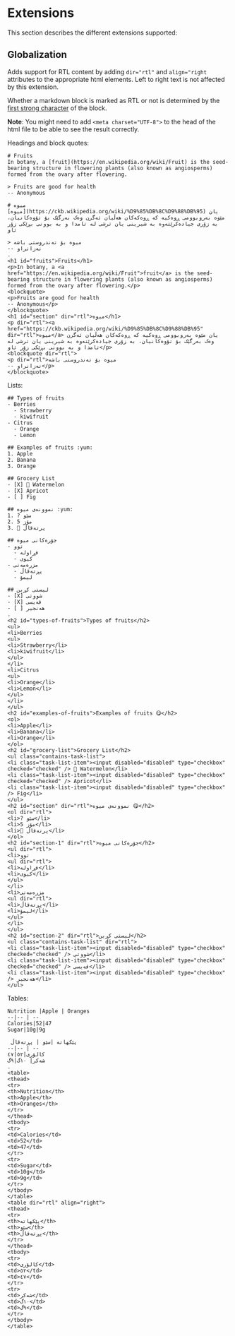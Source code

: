 # Extensions

This section describes the different extensions supported:

## Globalization
Adds support for RTL content by adding `dir="rtl"` and `align="right` attributes to the appropriate html elements. Left to right text is not affected by this extension.

Whether a markdown block is marked as RTL or not is determined by the [first strong character](https://en.wikipedia.org/wiki/Bi-directional_text#Strong_characters) of the block.

**Note**: You might need to add `<meta charset="UTF-8">` to the head of the html file to be able to see the result correctly.

Headings and block quotes:
```````````````````````````````` example
# Fruits
In botany, a [fruit](https://en.wikipedia.org/wiki/Fruit) is the seed-bearing structure in flowering plants (also known as angiosperms) formed from the ovary after flowering.

> Fruits are good for health
-- Anonymous

# میوە
[میوە](https://ckb.wikipedia.org/wiki/%D9%85%DB%8C%D9%88%DB%95) یان مێوە بەروبوومی ڕوەکیە کە ڕوەکەکان ھەڵیان ئەگرن وەک بەرگێک بۆ تۆوەکانیان، بە زۆری جیادەکرێتەوە بە شیرینی یان ترشی لە تامدا و بە بوونی بڕێکی زۆر ئاو

> میوە بۆ تەندروستی باشە
-- نەزانراو
.
<h1 id="fruits">Fruits</h1>
<p>In botany, a <a href="https://en.wikipedia.org/wiki/Fruit">fruit</a> is the seed-bearing structure in flowering plants (also known as angiosperms) formed from the ovary after flowering.</p>
<blockquote>
<p>Fruits are good for health
-- Anonymous</p>
</blockquote>
<h1 id="section" dir="rtl">میوە</h1>
<p dir="rtl"><a href="https://ckb.wikipedia.org/wiki/%D9%85%DB%8C%D9%88%DB%95" dir="rtl">میوە</a> یان مێوە بەروبوومی ڕوەکیە کە ڕوەکەکان ھەڵیان ئەگرن وەک بەرگێک بۆ تۆوەکانیان، بە زۆری جیادەکرێتەوە بە شیرینی یان ترشی لە تامدا و بە بوونی بڕێکی زۆر ئاو</p>
<blockquote dir="rtl">
<p dir="rtl">میوە بۆ تەندروستی باشە
-- نەزانراو</p>
</blockquote>
````````````````````````````````

Lists:
```````````````````````````````` example
## Types of fruits
- Berries
  - Strawberry
  - kiwifruit
- Citrus
  - Orange
  - Lemon

## Examples of fruits :yum:
1. Apple
2. Banana
3. Orange

## Grocery List
- [X] 􏿽 Watermelon
- [X] Apricot
- [ ] Fig 

## نموونەی میوە :yum:
1. ? سێو
2. 5 مۆز 
3. 􏿽 پرتەقاڵ

## جۆرەکانی میوە
- توو
  - فڕاولە
  - کیوی
- مزرەمەنی
  - پڕتەقاڵ
  - لیمۆ

## لیستی کڕین
- [X] شووتی
- [X] قەیسی
- [ ] هەنجیر
.
<h2 id="types-of-fruits">Types of fruits</h2>
<ul>
<li>Berries
<ul>
<li>Strawberry</li>
<li>kiwifruit</li>
</ul>
</li>
<li>Citrus
<ul>
<li>Orange</li>
<li>Lemon</li>
</ul>
</li>
</ul>
<h2 id="examples-of-fruits">Examples of fruits 😋</h2>
<ol>
<li>Apple</li>
<li>Banana</li>
<li>Orange</li>
</ol>
<h2 id="grocery-list">Grocery List</h2>
<ul class="contains-task-list">
<li class="task-list-item"><input disabled="disabled" type="checkbox" checked="checked" /> 􏿽 Watermelon</li>
<li class="task-list-item"><input disabled="disabled" type="checkbox" checked="checked" /> Apricot</li>
<li class="task-list-item"><input disabled="disabled" type="checkbox" /> Fig</li>
</ul>
<h2 id="section" dir="rtl">نموونەی میوە 😋</h2>
<ol dir="rtl">
<li>? سێو</li>
<li>5 مۆز</li>
<li>􏿽 پرتەقاڵ</li>
</ol>
<h2 id="section-1" dir="rtl">جۆرەکانی میوە</h2>
<ul dir="rtl">
<li>توو
<ul dir="rtl">
<li>فڕاولە</li>
<li>کیوی</li>
</ul>
</li>
<li>مزرەمەنی
<ul dir="rtl">
<li>پڕتەقاڵ</li>
<li>لیمۆ</li>
</ul>
</li>
</ul>
<h2 id="section-2" dir="rtl">لیستی کڕین</h2>
<ul class="contains-task-list" dir="rtl">
<li class="task-list-item"><input disabled="disabled" type="checkbox" checked="checked" /> شووتی</li>
<li class="task-list-item"><input disabled="disabled" type="checkbox" checked="checked" /> قەیسی</li>
<li class="task-list-item"><input disabled="disabled" type="checkbox" /> هەنجیر</li>
</ul>
````````````````````````````````

Tables:

```````````````````````````````` example
Nutrition |Apple | Oranges
--|-- | --
Calories|52|47
Sugar|10g|9g

 پێکهاتە |سێو | پڕتەقاڵ
--|-- | --
کالۆری|٥٢|٤٧
شەکر| ١٠گ|٩گ
.
<table>
<thead>
<tr>
<th>Nutrition</th>
<th>Apple</th>
<th>Oranges</th>
</tr>
</thead>
<tbody>
<tr>
<td>Calories</td>
<td>52</td>
<td>47</td>
</tr>
<tr>
<td>Sugar</td>
<td>10g</td>
<td>9g</td>
</tr>
</tbody>
</table>
<table dir="rtl" align="right">
<thead>
<tr>
<th>پێکهاتە</th>
<th>سێو</th>
<th>پڕتەقاڵ</th>
</tr>
</thead>
<tbody>
<tr>
<td>کالۆری</td>
<td>٥٢</td>
<td>٤٧</td>
</tr>
<tr>
<td>شەکر</td>
<td>١٠گ</td>
<td>٩گ</td>
</tr>
</tbody>
</table>
````````````````````````````````
